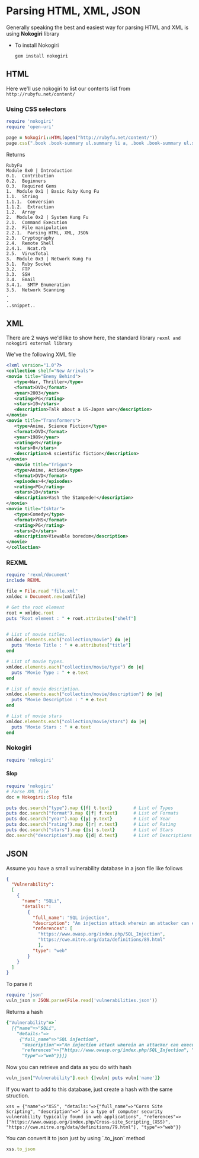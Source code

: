 # Parsing HTML, XML, JSON

Generally speaking the best and easiest way for parsing HTML and XML is using **Nokogiri** library

* To install Nokogiri
  ```
  gem install nokogiri
  ```


## HTML

Here we'll use nokogiri to list our contents list from `http://rubyfu.net/content/`

### Using CSS selectors

```ruby
require 'nokogiri'
require 'open-uri'

page = Nokogiri::HTML(open("http://rubyfu.net/content/"))
page.css(".book .book-summary ul.summary li a, .book .book-summary ul.summary li span").each { |css| puts css.text.strip.squeeze.gsub("\n", '')}
```

Returns

```
RubyFu
Module 0x0 | Introduction
0.1.  Contribution
0.2.  Beginners
0.3.  Required Gems
1.  Module 0x1 | Basic Ruby Kung Fu
1.1.  String
1.1.1.  Conversion
1.1.2.  Extraction
1.2.  Array
2.  Module 0x2 | System Kung Fu
2.1.  Command Execution
2.2.  File manipulation
2.2.1.  Parsing HTML, XML, JSON
2.3.  Cryptography
2.4.  Remote Shell
2.4.1.  Ncat.rb
2.5.  VirusTotal
3.  Module 0x3 | Network Kung Fu
3.1.  Ruby Socket
3.2.  FTP
3.3.  SSH
3.4.  Email
3.4.1.  SMTP Enumeration
3.5.  Network Scanning
.
.
..snippet..
```

## XML

There are 2 ways we'd like to show here, the standard library `rexml and nokogiri external library`

We've the following XML file

```xml
<?xml version="1.0"?>
<collection shelf="New Arrivals">
<movie title="Enemy Behind">
   <type>War, Thriller</type>
   <format>DVD</format>
   <year>2003</year>
   <rating>PG</rating>
   <stars>10</stars>
   <description>Talk about a US-Japan war</description>
</movie>
<movie title="Transformers">
   <type>Anime, Science Fiction</type>
   <format>DVD</format>
   <year>1989</year>
   <rating>R</rating>
   <stars>8</stars>
   <description>A scientific fiction</description>
</movie>
   <movie title="Trigun">
   <type>Anime, Action</type>
   <format>DVD</format>
   <episodes>4</episodes>
   <rating>PG</rating>
   <stars>10</stars>
   <description>Vash the Stampede!</description>
</movie>
<movie title="Ishtar">
   <type>Comedy</type>
   <format>VHS</format>
   <rating>PG</rating>
   <stars>2</stars>
   <description>Viewable boredom</description>
</movie>
</collection>
```

### REXML

```ruby
require 'rexml/document'
include REXML

file = File.read "file.xml"
xmldoc = Document.new(xmlfile)

# Get the root element
root = xmldoc.root
puts "Root element : " + root.attributes["shelf"]


# List of movie titles.
xmldoc.elements.each("collection/movie") do |e|
  puts "Movie Title : " + e.attributes["title"] 
end

# List of movie types.
xmldoc.elements.each("collection/movie/type") do |e|
  puts "Movie Type : " + e.text 
end

# List of movie description.
xmldoc.elements.each("collection/movie/description") do |e|
  puts "Movie Description : " + e.text
end

# List of movie stars
xmldoc.elements.each("collection/movie/stars") do |e|
  puts "Movie Stars : " + e.text
end
```

### Nokogiri

```ruby
require 'nokogiri'
```

#### Slop

```ruby
require 'nokogiri'
# Parse XML file
doc = Nokogiri::Slop file

puts doc.search("type").map {|f| t.text}        # List of Types
puts doc.search("format").map {|f| f.text}      # List of Formats
puts doc.search("year").map {|y| y.text}        # List of Year
puts doc.search("rating").map {|r| r.text}      # List of Rating
puts doc.search("stars").map {|s| s.text}       # List of Stars
doc.search("description").map {|d| d.text}      # List of Descriptions
```

## JSON

Assume you have a small vulnerability database in a json file like follows

```json
{
  "Vulnerability": 
  [
    {
      "name": "SQLi",
      "details:": 
        {
          "full_name": "SQL injection",
          "description": "An injection attack wherein an attacker can execute malicious SQL statements",
          "references": [
            "https://www.owasp.org/index.php/SQL_Injection", 
            "https://cwe.mitre.org/data/definitions/89.html"
            ],
          "type": "web"
        }
    }
  ]
}
```

To parse it

```ruby
require 'json'
vuln_json = JSON.parse(File.read('vulnerabilities.json'))
```

Returns a hash

```ruby
{"Vulnerability"=>`
  [{"name"=>"SQLi",
    "details:"=>
     {"full_name"=>"SQL injection",
      "description"=>"An injection attack wherein an attacker can execute malicious SQL statements",
      "references"=>["https://www.owasp.org/index.php/SQL_Injection", "https://cwe.mitre.org/data/definitions/89.html"],
      "type"=>"web"}}]}
```

Now you can retrieve and data as you do with hash

```ruby
vuln_json["Vulnerability"].each {|vuln| puts vuln['name']}
```

If you want to add to this database, just create a hash with the same struction.

```
xss = {"name"=>"XSS", "details:"=>{"full_name"=>"Corss Site Scripting", "description"=>" is a type of computer security vulnerability typically found in web applications", "references"=>["https://www.owasp.org/index.php/Cross-site_Scripting_(XSS)", "https://cwe.mitre.org/data/definitions/79.html"], "type"=>"web"}}
```

You can convert it to json just by using \`.to\_json\` method

```ruby
xss.to_json
```









